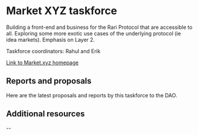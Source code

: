 # Market XYZ taskforce

Building a front-end and business for the Rari Protocol that are accessible to all. Exploring some more exotic use cases of the underlying protocol (ie idea markets). Emphasis on Layer 2.

Taskforce coordinators: Rahul and Erik

[Link to Market.xyz homepage](https://market.xyz)

## Reports and proposals

Here are the latest proposals and reports by this taskforce to the DAO.

## Additional resources

--
